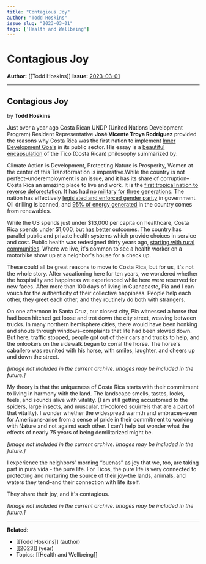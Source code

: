 ```yaml
---
title: "Contagious Joy"
author: "Todd Hoskins"
issue_slug: "2023-03-01"
tags: ['Health and Wellbeing']
---
```


# Contagious Joy

**Author:** [[Todd Hoskins]]
**Issue:** [2023-03-01](https://plex.collectivesensecommons.org/2023-03-01/)

---

## Contagious Joy
by **Todd Hoskins**

Just over a year ago Costa Rican UNDP (United Nations Development Program) Resident Representative **José Vicente Troya Rodríguez** provided the reasons why Costa Rica was the first nation to implement [Inner Development Goals](https://peaceprofits.medium.com/inner-development-goals-28d1e53ac43) in its public sector. His essay is a [beautiful encapsulation](https://www.undp.org/es/costa-rica/speeches/why-costa-rica-place-start-co-creating-inner-development-goals-idgs-manifesto) of the Tico (Costa Rican) philosophy summarized by:

Climate Action is Development,
Protecting Nature is Prosperity,
Women at the center of this Transformation is imperative.While the country is not perfect–underemployment is an issue, and it has its share of corruption–Costa Rica an amazing place to live and work. It is the [first tropical nation to reverse deforestation](https://earth.org/how-costa-rica-reversed-deforestation/). It has had [no military for three generations](https://en.unesco.org/memoryoftheworld/registry/209). The nation has effectively [legislated and enforced gender parity](https://www.idea.int/data-tools/data/gender-quotas/country-view/87/35) in government. Oil drilling is banned, and [95% of energy generated](https://www.yesmagazine.org/issue/climate-action/2019/01/31/why-costa-rica-tops-the-happiness-index) in the country comes from renewables.

While the US spends just under $13,000 per capita on healthcare, Costa Rica spends under $1,000, but [has better outcomes](https://www.imf.org/en/News/Articles/2022/03/09/cf-costa-rica-prioritizes-public-health). The country has parallel public and private health systems which provide choices in service and cost. Public health was redesigned thirty years ago, [starting with rural communities](https://www.imf.org/en/News/Articles/2022/03/09/cf-costa-rica-prioritizes-public-health). Where we live, it's common to see a health worker on a motorbike show up at a neighbor's house for a check up.

These could all be great reasons to move to Costa Rica, but for us, it's not the whole story. After vacationing here for ten years, we wondered whether the hospitality and happiness we experienced while here were reserved for new faces. After more than 100 days of living in Guanacaste, Pia and I can vouch for the authenticity of their collective happiness. People help each other, they greet each other, and they routinely do both with strangers.

On one afternoon in Santa Cruz, our closest city, Pia witnessed a horse that had been hitched get loose and trot down the city street, weaving between trucks. In many northern hemisphere cities, there would have been honking and shouts through windows–complaints that life had been slowed down. But here, traffic stopped, people got out of their cars and trucks to help, and the onlookers on the sidewalk began to corral the horse. The horse's caballero was reunited with his horse, with smiles, laughter, and cheers up and down the street.

*[Image not included in the current archive. Images may be included in the future.]*

My theory is that the uniqueness of Costa Rica starts with their commitment to living in harmony with the land. The landscape smells, tastes, looks, feels, and sounds alive with vitality. (I am still getting accustomed to the spiders, large insects, and muscular, tri-colored squirrels that are a part of that vitality). I wonder whether the widespread warmth and embraces–even for Americans–arise from a sense of pride in their commitment to working with Nature and not against each other. I can't help but wonder what the effects of nearly 75 years of being demilitarized might be.

*[Image not included in the current archive. Images may be included in the future.]*

I experience the neighbors' morning “buenas” as joy that we, too, are taking part in pura vida - the pure life. For Ticos, the pure life is very connected to protecting and nurturing the source of their joy–the lands, animals, and waters they tend–and their connection with life itself.

They share their joy, and it's contagious.

*[Image not included in the current archive. Images may be included in the future.]*

---

**Related:**
- [[Todd Hoskins]] (author)
- [[2023]] (year)
- Topics: [[Health and Wellbeing]]

